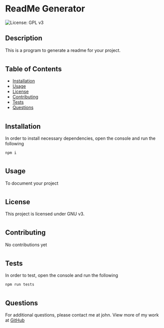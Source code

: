 

# ReadMe Generator
![License: GPL v3](https://img.shields.io/badge/License-GPLv3-blue.svg)
## Description
This is a program to generate a readme for your project.
#
## Table of Contents
* [Installation](#installation)
* [Usage](#usage)
* [License](#license)
* [Contributing](#contributing)
* [Tests](#tests)
* [Questions](#questions)
#
## Installation
In order to install necessary dependencies, open the console and run the following

```npm i```
#
## Usage
To document your project 
#
## License
This project is licensed under GNU v3.
#
## Contributing
No contributions yet
#
## Tests
In order to test, open the console and run the following

```npm run tests```
#
## Questions
For additional questions, please contact me at john. View more of my work at [GitHub](https://github.com/john)